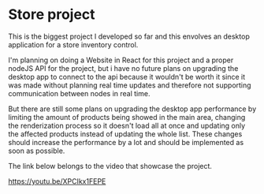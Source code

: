 # Store project

This is the biggest project I developed so far and this envolves an desktop application for a store inventory control. 

I'm planning on doing a Website in React for this project and a proper nodeJS API for the project, but i have no future plans on upgrading the desktop app to connect to the api because it wouldn't be worth it since it was made without planning real time updates and therefore not supporting communication between nodes in real time.

But there are still some plans on upgrading the desktop app performance by limiting the amount of products being showed in the main area, changing the renderization process so it doesn't load all at once and updating only the affected products instead of updating the whole list. These changes should increase the performance by a lot and should be implemented as soon as possible.

The link below belongs to the video that showcase the project.

https://youtu.be/XPCIkx1FEPE
